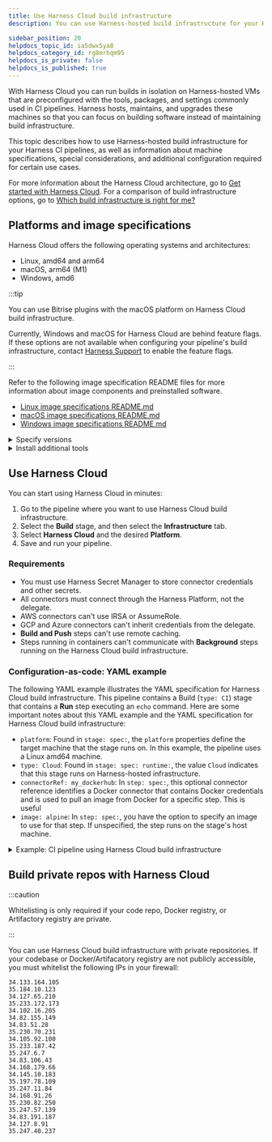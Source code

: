 ```yaml
---
title: Use Harness Cloud build infrastructure
description: You can use Harness-hosted build infrastructure for your Harness CI pipelines.

sidebar_position: 20
helpdocs_topic_id: ia5dwx5ya8
helpdocs_category_id: rg8mrhqm95
helpdocs_is_private: false
helpdocs_is_published: true
---
```


With Harness Cloud you can run builds in isolation on Harness-hosted VMs that are preconfigured with the tools, packages, and settings commonly used in CI pipelines. Harness hosts, maintains, and upgrades these machines so that you can focus on building software instead of maintaining build infrastructure.

This topic describes how to use Harness-hosted build infrastructure for your Harness CI pipelines, as well as information about machine specifications, special considerations, and additional configuration required for certain use cases.

For more information about the Harness Cloud architecture, go to [Get started with Harness Cloud](../../ci-quickstarts/hosted-builds-on-virtual-machines-quickstart.md). For a comparison of build infrastructure options, go to [Which build infrastructure is right for me?](./which-build-infrastructure-is-right-for-me.md)

## Platforms and image specifications

Harness Cloud offers the following operating systems and architectures:

* Linux, amd64 and arm64
* macOS, arm64 (M1)
* Windows, amd6

:::tip

You can use Bitrise plugins with the macOS platform on Harness Cloud build infrastructure.

Currently, Windows and macOS for Harness Cloud are behind feature flags. If these options are not available when configuring your pipeline's build infrastructure, contact [Harness Support](mailto:support@harness.io) to enable the feature flags.

:::

Refer to the following image specification README files for more information about image components and preinstalled software.

* [Linux image specifications README.md](https://github.com/wings-software/harness-docs/blob/main/harness-cloud/Ubuntu2204-Readme.md)
* [macOS image specifications README.md](https://github.com/wings-software/harness-docs/blob/main/harness-cloud/macos-12-Readme.md)
* [Windows image specifications README.md](https://github.com/wings-software/harness-docs/blob/main/harness-cloud/Windows2022-Readme.md)

<details>
<summary>Specify versions</summary>

If there are multiple versions of a tool installed, you can specify the version to use, as demonstrated in the following YAML example where a Java version is specified.

```yaml
 pipeline:
  identifier: ci_pipeline
  name: "pipeline with multi tool java success"
  stages:
    - stage:
        identifier: multi_tool_java_success
        name: multi tool java success
        type: CI
        spec:
          execution:
            steps:
              - step:
                  identifier: install_java
                  name: intall java version 17
                  type: Action
                  spec:
                    uses: actions/setup-java@v3
                    with:
                      distribution: 'zulu' # See 'Supported distributions' for available options
                      java-version: '17'
              - step:
                  identifier: java_ver_check
                  name: java version check
                  type: Run
                  spec:
                    shell: Bash
                    command: |
                      JAVA_VER=$(java -version 2>&1 | head -1 | cut -d'"' -f2 | sed '/^1\./s///' | cut -d'.' -f1)
                      if [[ $JAVA_VER == 17 ]]; then
                        echo successfully installed $JAVA_VER
                      else
                        exit 1
                      fi
          infrastructure:
            type: VM
            spec:
              type: Pool
              spec:
                identifier: test
          cloneCodebase: false
```

</details>

<details>
<summary>Install additional tools</summary>

If your build requires a tool that isn't already available on the VM, you can use a step, such as a **Run** step or **Background** step, to install it directly or run it in a Docker image. An additional Docker image is used in the [configuration-as-code YAML example](#configuration-as-code-yaml-example).

However, note that steps running in containers can't communicate with [Background steps](../../ci-technical-reference/background-step-settings.md) running on the Harness Cloud build infrastructure, because they do not have a common host.

</details>

## Use Harness Cloud

You can start using Harness Cloud in minutes:

1. Go to the pipeline where you want to use Harness Cloud build infrastructure.
2. Select the **Build** stage, and then select the **Infrastructure** tab.
3. Select **Harness Cloud** and the desired **Platform**.
4. Save and run your pipeline.

### Requirements

* You must use Harness Secret Manager to store connector credentials and other secrets.
* All connectors must connect through the Harness Platform, not the delegate.
* AWS connectors can't use IRSA or AssumeRole.
* GCP and Azure connectors can't inherit credentials from the delegate.
* **Build and Push** steps can't use remote caching.
* Steps running in containers can't communicate with **Background** steps running on the Harness Cloud build infrastructure.

### Configuration-as-code: YAML example

The following YAML example illustrates the YAML specification for Harness Cloud build infrastructure. This pipeline contains a Build (`type: CI`) stage that contains a __Run__ step executing an `echo` command. Here are some important notes about this YAML example and the YAML specification for Harness Cloud build infrastructure:

* `platform`: Found in `stage: spec:`, the `platform` properties define the target machine that the stage runs on. In this example, the pipeline uses a Linux amd64 machine.
* `type: Cloud`: Found in `stage: spec: runtime:`, the value `Cloud` indicates that this stage runs on Harness-hosted infrastructure.
* `connectorRef: my_dockerhub`: In `step: spec:`, this optional connector reference identifies a Docker connector that contains Docker credentials and is used to pull an image from Docker for a specific step. This is useful
* `image: alpine`: In `step: spec:`, you have the option to specify an image to use for that step. If unspecified, the step runs on the stage's host machine.

<details>
<summary>Example: CI pipeline using Harness Cloud build infrastructure</summary>

```yaml
 pipeline:
  projectIdentifier: Docs
  orgIdentifier: default
  identifier: Hello_World
  name: Hello World
  properties:
    ci:
      codebase:
        connectorRef: account.Github
        repoName: keen-software/jhttp
        build: <+input>
  stages:
    - stage:
        name: Print welcome message
        identifier: welcome_message
        type: CI
        spec:
          cloneCodebase: true
          platform: // Platform properties describe the target machine required by this stage.
            os: Linux
            arch: Amd64
          runtime:
            type: Cloud // This build runs on Harness-provided infrastructure.
            spec: {}
          execution:
            steps:
              - step:
                  type: Run
                  name: Welcome
                  identifier: Welcome
                  spec:
                    connectorRef: my_dockerhub // (Optional) The Docker connectors hold your Docker credentials to pull the image from Docker.
                    image: alpine // (Optional) If no image is specified, the step runs on the host machine,
                    shell: Sh
                    command: Echo "Welcome to Harness CI"
```

</details>

## Build private repos with Harness Cloud

:::caution

Whitelisting is only required if your code repo, Docker registry, or Artifactory registry are private.

:::

You can use Harness Cloud build infrastructure with private repositories. If your codebase or Docker/Artifacatory registry are not publicly accessible, you must whitelist the following IPs in your firewall:

```text
34.133.164.105
35.184.10.123
34.127.65.210
35.233.172.173
34.102.16.205
34.82.155.149
34.83.51.28
35.230.70.231
34.105.92.100
35.233.187.42
35.247.6.7
34.83.106.43
34.168.179.66
34.145.10.183
35.197.78.109
35.247.11.84
34.168.91.26
35.230.82.250
35.247.57.139
34.83.191.187
34.127.8.91
35.247.40.237
```
